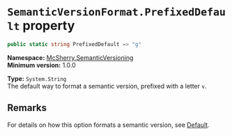 # `SemanticVersionFormat.PrefixedDefault` property

```c#
public static string PrefixedDefault => "g"
```

**Namespace:** [McSherry.SemanticVersioning][1]  
**Minimum version:** 1.0.0

[1]: ../

**Type:** `System.String`  
The default way to format a semantic version, prefixed with
a letter `v`.


## Remarks

For details on how this option formats a semantic version, see
[Default][2].

[2]: ./Default.md